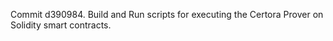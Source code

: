 Commit d390984.                    Build and Run scripts for executing the Certora Prover on Solidity smart contracts.